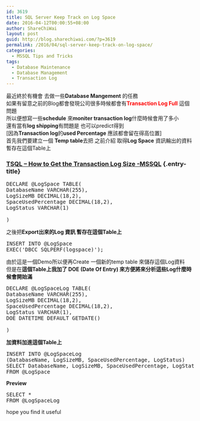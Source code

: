 ```yaml
---
id: 3619
title: SQL Server Keep Track on Log Space
date: 2016-04-12T00:00:55+08:00
author: ShareChiWai
layout: post
guid: http://blog.sharechiwai.com/?p=3619
permalink: /2016/04/sql-server-keep-track-on-log-space/
categories:
  - MSSQL Tips and Tricks
tags:
  - Database Maintenance
  - Database Management
  - Transaction Log
---
```

最近終於有機會 去做一些**Database Mangement** 的任務  
如果有留意之前的Blog都會發現公司很多時候都會有<span style="color: #ff0000;"><strong>Transaction Log Full</strong> </span>這個問題  
所以便想寫一些**schedule** 來**moniter transaction log**什麼時候會用了多小  
還有當有**log shipping**有問題是 也可以predict得到  
[因為**Transaction log**的**used Percentage** 應該都會留在得高位置]  
首先我們要建立一個 **Temp table**去把 之前介紹 取得**Log Space** 資訊輪出的資料暫存在這個Table上

### <a href="http://blog.sharechiwai.com/2013/05/tsql-how-to-get-the-transaction-log-size-mssql/" rel="bookmark">TSQL – How to Get the Transaction Log Size -MSSQL</a> {.entry-title}

<pre>DECLARE @LogSpace TABLE(
DatabaseName VARCHAR(255), 
LogSizeMB DECIMAL(18,2), 
SpaceUsedPercentage DECIMAL(18,2), 
LogStatus VARCHAR(1)

)
</pre>

之後把**Export出來的Log 資訊 暫存在這個Table上**

<pre>INSERT INTO @LogSpace
EXEC('DBCC SQLPERF(logspace)');
</pre>

由於這是一個Demo所以便再Create 一個新的temp table 來儲存這個Log資料  
但是在**這個Table上我加了 DOE (Date Of Entry) 來方便將來分析這些Log什麼時候會開始滿**

<pre>DECLARE @LogSpaceLog TABLE(
DatabaseName VARCHAR(255), 
LogSizeMB DECIMAL(18,2), 
SpaceUsedPercentage DECIMAL(18,2), 
LogStatus VARCHAR(1),
DOE DATETIME DEFAULT GETDATE()

)
</pre>

**加資料加進這個Table上**

<pre>INSERT INTO @LogSpaceLog
(DatabaseName, LogSizeMB, SpaceUsedPercentage, LogStatus)
SELECT DatabaseName, LogSizeMB, SpaceUsedPercentage, LogStatus
FROM @LogSpace
</pre>

**Preview**

<pre>SELECT *
FROM @LogSpaceLog
</pre>

hope you find it useful